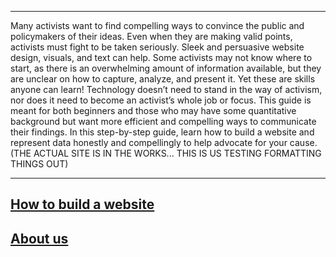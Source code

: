 ***
Many activists want to find compelling ways to convince the public and policymakers of their ideas. Even when they are making valid points, activists must fight to be taken seriously. Sleek and persuasive website design, visuals, and text can help. Some activists may not know where to start, as there is an overwhelming amount of information available, but they are unclear on how to capture, analyze, and present it. Yet these are skills anyone can learn! Technology doesn’t need to stand in the way of activism, nor does it need to become an activist’s whole job or focus. This guide is meant for both beginners and those who may have some quantitative background but want more efficient and compelling ways to communicate their findings. In this step-by-step guide, learn how to build a website and represent data honestly and compellingly to help advocate for your cause. (THE ACTUAL SITE IS IN THE WORKS... THIS IS US TESTING FORMATTING THINGS OUT)

***

## [How to build a website](pg1)

## [About us](pg2)





